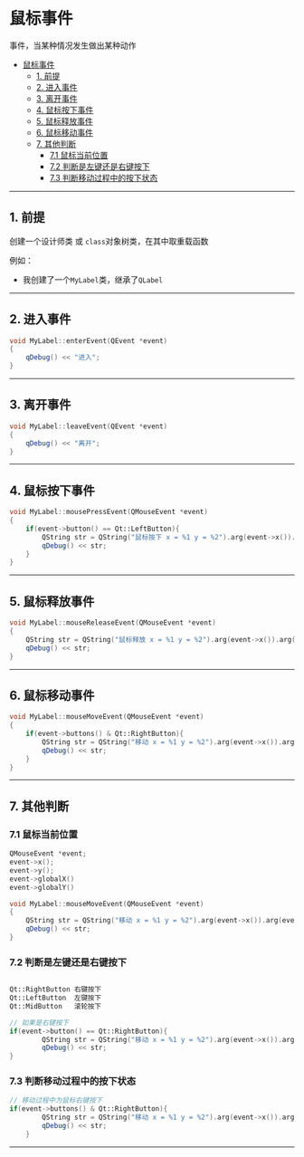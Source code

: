 # 鼠标事件

事件，当某种情况发生做出某种动作

- [鼠标事件](#鼠标事件)
  - [1. 前提](#1-前提)
  - [2. 进入事件](#2-进入事件)
  - [3. 离开事件](#3-离开事件)
  - [4. 鼠标按下事件](#4-鼠标按下事件)
  - [5. 鼠标释放事件](#5-鼠标释放事件)
  - [6. 鼠标移动事件](#6-鼠标移动事件)
  - [7. 其他判断](#7-其他判断)
    - [7.1 鼠标当前位置](#71-鼠标当前位置)
    - [7.2 判断是左键还是右键按下](#72-判断是左键还是右键按下)
    - [7.3 判断移动过程中的按下状态](#73-判断移动过程中的按下状态)

---

## 1. 前提

创建一个设计师类 或 `class`对象树类，在其中取重载函数

例如：

- 我创建了一个`MyLabel`类，继承了`QLabel`

---

## 2. 进入事件

```c++
void MyLabel::enterEvent(QEvent *event)
{
    qDebug() << "进入";
}
```

---

## 3. 离开事件

```c++
void MyLabel::leaveEvent(QEvent *event)
{
    qDebug() << "离开";
}
```

---

## 4. 鼠标按下事件

```c++
void MyLabel::mousePressEvent(QMouseEvent *event)
{
    if(event->button() == Qt::LeftButton){
        QString str = QString("鼠标按下 x = %1 y = %2").arg(event->x()).arg(event->y());
        qDebug() << str;
    }
}
```

---

## 5. 鼠标释放事件

```c++
void MyLabel::mouseReleaseEvent(QMouseEvent *event)
{
    QString str = QString("鼠标释放 x = %1 y = %2").arg(event->x()).arg(event->y());
    qDebug() << str;
}
```

---

## 6. 鼠标移动事件

```c++
void MyLabel::mouseMoveEvent(QMouseEvent *event)
{
    if(event->buttons() & Qt::RightButton){
        QString str = QString("移动 x = %1 y = %2").arg(event->x()).arg(event->y());
        qDebug() << str;
    }
}
```

---

## 7. 其他判断

### 7.1 鼠标当前位置

```c++
QMouseEvent *event;
event->x();
event->y();
event->globalX()
event->globalY()

void MyLabel::mouseMoveEvent(QMouseEvent *event)
{
    QString str = QString("移动 x = %1 y = %2").arg(event->x()).arg(event->y());
    qDebug() << str;
}
```

### 7.2 判断是左键还是右键按下

```c++

Qt::RightButton 右键按下
Qt::LeftButton  左键按下
Qt::MidButton   滚轮按下

// 如果是右键按下
if(event->button() == Qt::RightButton){
        QString str = QString("移动 x = %1 y = %2").arg(event->x()).arg(event->y());
        qDebug() << str;
}
```

### 7.3 判断移动过程中的按下状态

```c++
// 移动过程中为鼠标右键按下
if(event->buttons() & Qt::RightButton){
        QString str = QString("移动 x = %1 y = %2").arg(event->x()).arg(event->y());
        qDebug() << str;
    }
```

---
